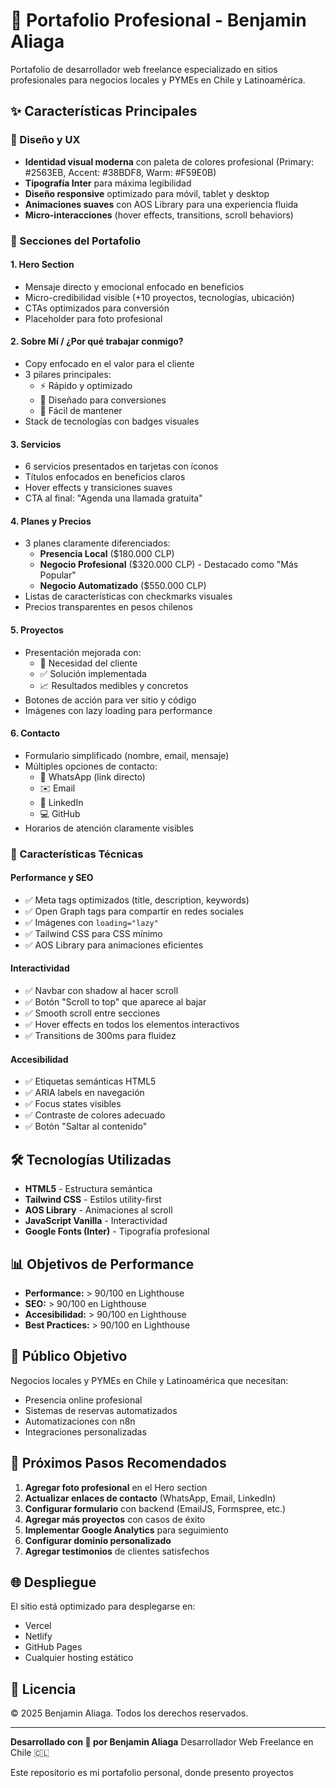 # 🚀 Portafolio Profesional - Benjamin Aliaga

Portafolio de desarrollador web freelance especializado en sitios profesionales para negocios locales y PYMEs en Chile y Latinoamérica.

## ✨ Características Principales

### 🎨 Diseño y UX
- **Identidad visual moderna** con paleta de colores profesional (Primary: #2563EB, Accent: #38BDF8, Warm: #F59E0B)
- **Tipografía Inter** para máxima legibilidad
- **Diseño responsive** optimizado para móvil, tablet y desktop
- **Animaciones suaves** con AOS Library para una experiencia fluida
- **Micro-interacciones** (hover effects, transitions, scroll behaviors)

### 📱 Secciones del Portafolio

#### 1. **Hero Section**
- Mensaje directo y emocional enfocado en beneficios
- Micro-credibilidad visible (+10 proyectos, tecnologías, ubicación)
- CTAs optimizados para conversión
- Placeholder para foto profesional

#### 2. **Sobre Mí / ¿Por qué trabajar conmigo?**
- Copy enfocado en el valor para el cliente
- 3 pilares principales:
  - ⚡ Rápido y optimizado
  - 🎯 Diseñado para conversiones
  - 🧩 Fácil de mantener
- Stack de tecnologías con badges visuales

#### 3. **Servicios**
- 6 servicios presentados en tarjetas con íconos
- Títulos enfocados en beneficios claros
- Hover effects y transiciones suaves
- CTA al final: "Agenda una llamada gratuita"

#### 4. **Planes y Precios**
- 3 planes claramente diferenciados:
  - **Presencia Local** ($180.000 CLP)
  - **Negocio Profesional** ($320.000 CLP) - Destacado como "Más Popular"
  - **Negocio Automatizado** ($550.000 CLP)
- Listas de características con checkmarks visuales
- Precios transparentes en pesos chilenos

#### 5. **Proyectos**
- Presentación mejorada con:
  - 🎯 Necesidad del cliente
  - ✅ Solución implementada
  - 📈 Resultados medibles y concretos
- Botones de acción para ver sitio y código
- Imágenes con lazy loading para performance

#### 6. **Contacto**
- Formulario simplificado (nombre, email, mensaje)
- Múltiples opciones de contacto:
  - 📱 WhatsApp (link directo)
  - ✉️ Email
  - 💼 LinkedIn
  - 💻 GitHub
- Horarios de atención claramente visibles

### 🚀 Características Técnicas

#### Performance y SEO
- ✅ Meta tags optimizados (title, description, keywords)
- ✅ Open Graph tags para compartir en redes sociales
- ✅ Imágenes con `loading="lazy"`
- ✅ Tailwind CSS para CSS mínimo
- ✅ AOS Library para animaciones eficientes

#### Interactividad
- ✅ Navbar con shadow al hacer scroll
- ✅ Botón "Scroll to top" que aparece al bajar
- ✅ Smooth scroll entre secciones
- ✅ Hover effects en todos los elementos interactivos
- ✅ Transitions de 300ms para fluidez

#### Accesibilidad
- ✅ Etiquetas semánticas HTML5
- ✅ ARIA labels en navegación
- ✅ Focus states visibles
- ✅ Contraste de colores adecuado
- ✅ Botón "Saltar al contenido"

## 🛠️ Tecnologías Utilizadas

- **HTML5** - Estructura semántica
- **Tailwind CSS** - Estilos utility-first
- **AOS Library** - Animaciones al scroll
- **JavaScript Vanilla** - Interactividad
- **Google Fonts (Inter)** - Tipografía profesional

## 📊 Objetivos de Performance

- **Performance:** > 90/100 en Lighthouse
- **SEO:** > 90/100 en Lighthouse
- **Accesibilidad:** > 90/100 en Lighthouse
- **Best Practices:** > 90/100 en Lighthouse

## 🎯 Público Objetivo

Negocios locales y PYMEs en Chile y Latinoamérica que necesitan:
- Presencia online profesional
- Sistemas de reservas automatizados
- Automatizaciones con n8n
- Integraciones personalizadas

## 📝 Próximos Pasos Recomendados

1. **Agregar foto profesional** en el Hero section
2. **Actualizar enlaces de contacto** (WhatsApp, Email, LinkedIn)
3. **Configurar formulario** con backend (EmailJS, Formspree, etc.)
4. **Agregar más proyectos** con casos de éxito
5. **Implementar Google Analytics** para seguimiento
6. **Configurar dominio personalizado**
7. **Agregar testimonios** de clientes satisfechos

## 🌐 Despliegue

El sitio está optimizado para desplegarse en:
- Vercel
- Netlify
- GitHub Pages
- Cualquier hosting estático

## 📄 Licencia

© 2025 Benjamin Aliaga. Todos los derechos reservados.

---

**Desarrollado con 💙 por Benjamin Aliaga**
Desarrollador Web Freelance en Chile 🇨🇱

Este repositorio es mi portafolio personal, donde presento proyectos